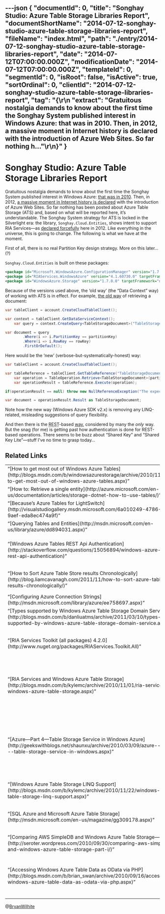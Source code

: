 ---json
{
  "documentId": 0,
  "title": "Songhay Studio: Azure Table Storage Libraries Report",
  "documentShortName": "2014-07-12-songhay-studio-azure-table-storage-libraries-report",
  "fileName": "index.html",
  "path": "./entry/2014-07-12-songhay-studio-azure-table-storage-libraries-report",
  "date": "2014-07-12T07:00:00.000Z",
  "modificationDate": "2014-07-12T07:00:00.000Z",
  "templateId": 0,
  "segmentId": 0,
  "isRoot": false,
  "isActive": true,
  "sortOrdinal": 0,
  "clientId": "2014-07-12-songhay-studio-azure-table-storage-libraries-report",
  "tag": "{\r\n  \"extract\": \"Gratuitous nostalgia demands to know about the first time the Songhay System published interest in Windows Azure: that was in 2010. Then, in 2012, a massive moment in Internet history is declared with the introduction of Azure Web Sites. So far nothing h...\"\r\n}"
}
---

# Songhay Studio: Azure Table Storage Libraries Report

Gratuitous nostalgia demands to know about the first time the Songhay System published interest in Windows Azure: [that was in 2010](http://kintespace.com/rasxlog/?p=2370). Then, in 2012, [a massive moment in Internet history is declared](http://songhayblog.azurewebsites.net/Entry/Show/new-azure-web-sites-features) with the introduction of Azure Web Sites. So far nothing has been posted about Azure Table Storage (ATS) and, based on what will be reported here, it’s understandable. The Songhay System strategy for ATS is locked in the Silverlight era: the library, `Songhay.Cloud.Entities`, shows intent to support RIA Services—as [declared forcefully](http://songhayblog.azurewebsites.net/Entry/Show/ria-services-and-ef-entities) here in 2012. Like everything in the universe, this is going to change. The following is what we have at the moment.

First of all, there is no real Partition Key design strategy. More on this later… (?)

`Songhay.Cloud.Entities` is built on these packages:

```xml
<package id="Microsoft.WindowsAzure.ConfigurationManager" version="1.7.0.3" targetFramework="net45" />
<package id="RIAServices.WindowsAzure" version="4.1.60730.0" targetFramework="net40" />
<package id="WindowsAzure.Storage" version="1.7.0.0" targetFramework="net45" />
```

Because of the versions used above, the ‘old way’ (the “Data Context” way) of working with ATS is in effect. For example, [the old way](http://blogs.msdn.com/b/windowsazurestorage/archive/2010/11/06/how-to-get-most-out-of-windows-azure-tables.aspx) of retrieving a document:

```c#
var tableClient = account.CreateCloudTableClient();

var context = tableClient.GetDataServiceContext();
    var query = context.CreateQuery<TableStorageDocument>("TableStorageDocument");

var document = query
        .Where(i => i.PartitionKey == partitionKey)
        .Where(i => i.RowKey == rowKey)
        .FirstOrDefault();
```

Here would be the ‘new’ (verbose-but-systematically-honest) way:

```c#
var tableClient = account.CreateCloudTableClient();

var tableReference = tableClient.GetTableReference("TableStorageDocument");
    var operation = TableOperation.Retrieve<TableStorageDocument>(partitionKey, rowKey);
    var operationResult = tableReference.Execute(operation);

if(operationResult == null) throw new NullReferenceException("The expected result is not here.");

var document = operationResult.Result as TableStorageDocument;
```

Note how the new way (Windows Azure SDK v2.x) is removing any LINQ-related, misleading suggestions of query flexibility.

And then there is the <acronym title="Representational State Transfer">REST</acronym>-based [way](http://msdn.microsoft.com/en-us/library/azure/dd894031.aspx), considered by many the *only* way. But the snag (for me) is getting past how authentication is done for REST-based operations. There seems to be buzz about “Shared Key” and “Shared Key Lite”—stuff I’ve no time to grasp today…

## Related Links

<table class="WordWalkingStickTable"><tr><td>
“[How to get most out of Windows Azure Tables](http://blogs.msdn.com/b/windowsazurestorage/archive/2010/11/06/how-to-get-most-out-of-windows-azure-tables.aspx)”
</td><td>
The ‘old,’ 2010 of approaching Azure Table Storage…
</td></tr><tr><td>
“[How to: Retrieve a single entity](http://azure.microsoft.com/en-us/documentation/articles/storage-dotnet-how-to-use-tables/)”
</td><td>
The ‘new,’ 2014 way of handling ATS…
</td></tr><tr><td>
“[Because’s Azure Tables for LightSwitch](http://visualstudiogallery.msdn.microsoft.com/6a010249-4786-4d91-9aef-eda8ec474a9f)”
</td><td>
This link came from search result during an experiment.
</td></tr><tr><td>
“[Querying Tables and Entities](http://msdn.microsoft.com/en-us/library/azure/dd894031.aspx)”
</td><td>
MSDN documentation on the REST-based way to ATS.
</td></tr><tr><td>
“[Windows Azure Tables REST Api Authentication](http://stackoverflow.com/questions/15056894/windows-azure-tables-rest-api-authentication)”
</td><td>
“The Table service requires that each request be authenticated. Both Shared Key and Shared Key Lite authentication are supported. Shared Key authentication is more secure and is recommended for requests made against the Table service using the REST API.”
</td></tr><tr><td>
“[How to Sort Azure Table Store results Chronologically](http://blog.liamcavanagh.com/2011/11/how-to-sort-azure-table-store-results-chronologically/)”
</td><td>
“The trick I learned to handle this came from this whitepaper which uses a `RowKey` value of `DateTime.MaxValue.Ticks`—`DateTime.UtcNow.Ticks` to allow me to sort the items by an offsetted time from newest items to older items.”
</td></tr><tr><td>
“[Configuring Azure Connection Strings](http://msdn.microsoft.com/library/azure/ee758697.aspx)”
</td><td>
“The Azure storage services support both HTTP and HTTPS; however, using HTTPS is highly recommended.”
</td></tr><tr><td>
“[Types supported by Windows Azure Table Storage Domain Service](http://blogs.msdn.com/b/danliuatms/archive/2011/03/10/types-supported-by-windows-azure-table-storage-domain-service.aspx)”
</td><td>
“Kyle has several blog posts [explaining] how to use Windows Azure Table Storage (WATS) Domain Service, the support of which comes from WCF RIA Services Toolkit.”
</td></tr><tr><td>
“[RIA Services Toolkit (all packages) 4.2.0](http://www.nuget.org/packages/RIAServices.Toolkit.All)”
</td><td>
“The owner has unlisted this package. This could mean that the package is deprecated or shouldn’t be used anymore. …Includes SOAP and JSON Endpoints, EntityFramework 4.1 support, jQuery Client, T4 Code Generation, and the Windows Azure Table Storage DomainService.”
</td></tr><tr><td>
“[RIA Services and Windows Azure Table Storage](http://blogs.msdn.com/b/kylemc/archive/2010/11/01/ria-services-and-windows-azure-table-storage.aspx)”
</td><td>
“The difference between [Jim’s approach](http://blogs.msdn.com/b/jnak/archive/2010/01/06/walkthrough-windows-azure-table-storage-nov-2009-and-later.aspx) and what I’ll show here are the steps we take to integrate with existing `DomainService` patterns. Without further introduction, I’ll jump into the things you need to know to get the most out of our `Microsoft.ServiceModel.DomainServices.WindowsAzure` assembly preview.”
</td></tr><tr><td>
“[Azure—Part 4—Table Storage Service in Windows Azure](http://geekswithblogs.net/shaunxu/archive/2010/03/09/azure---part-4---table-storage-service-in-windows.aspx)”
</td><td>
“The partition key is being used for the load balance of the Azure OS and the group entity transaction. As you know in the cloud you will never know which machine is hosting your application and your data. It could be moving based on the transaction weight and the number of the requests. If the Azure OS found that there are many requests connect to your Book entities with the partition key equals ‘Novel’ it will move them to another idle machine to increase the performance. So when choosing the partition key for your entities you need to make sure they [indicate] the category or [group] information so that the Azure OS can perform the load balance as you wish.”
</td></tr><tr><td>
“[Windows Azure Table Storage LINQ Support](http://blogs.msdn.com/b/kylemc/archive/2010/11/22/windows-azure-table-storage-linq-support.aspx)”
</td><td>
“Windows Azure Table storage has minimal support for LINQ queries. They support a few key operations, but a majority of the operators are unsupported.”
</td></tr><tr><td>
“[SQL Azure and Microsoft Azure Table Storage](http://msdn.microsoft.com/en-us/magazine/gg309178.aspx)”
</td><td>
“At first, working with Windows Azure Table Storage may seem a little unwieldy due to assumptions made by relating “table storage” to a SQL database. The use of ‘table’ in the name doesn’t help. When thinking about Windows Azure Table Storage, I suggest that you think of it as object storage.”
</td></tr><tr><td>
“[Comparing AWS SimpleDB and Windows Azure Table Storage—Part I](http://seroter.wordpress.com/2010/09/30/comparing-aws-simple-db-and-windows-azure-table-storage-part-i/)”
</td><td>
“If you’re looking for fast, highly flexible data storage with high redundancy and no need for the rigor of a relational database, then AWS SimpleDB is a nice choice.”
</td></tr><tr><td>
“[Accessing Windows Azure Table Data as OData via PHP](http://blogs.msdn.com/b/brian_swan/archive/2010/09/16/accessing-windows-azure-table-data-as-odata-via-php.aspx)”
</td><td>
“Did you know that data stored in Windows Azure Table storage can be accessed through an OData feed? Does that question even make sense to you? If you answered no to either of those questions and you are interested in learning more, then read on. In this post I’ll show you how to use the OData SDK for PHP to retrieve, insert, update, and delete data stored in Windows Azure Table storage.”
</td></tr></table>

@[BryanWilhite](https://twitter.com/BryanWilhite)
